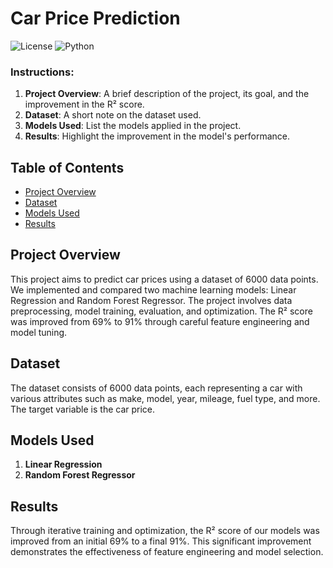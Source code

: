 # Car Price Prediction

![License](https://img.shields.io/badge/license-MIT-blue.svg)
![Python](https://img.shields.io/badge/python-3.7%2B-blue.svg)


### Instructions:
1. **Project Overview**: A brief description of the project, its goal, and the improvement in the R² score.
2. **Dataset**: A short note on the dataset used.
3. **Models Used**: List the models applied in the project.
4. **Results**: Highlight the improvement in the model's performance.

## Table of Contents

- [Project Overview](#project-overview)
- [Dataset](#dataset)
- [Models Used](#models-used)
- [Results](#results)

## Project Overview

This project aims to predict car prices using a dataset of 6000 data points. We implemented and compared two machine learning models: Linear Regression and Random Forest Regressor. The project involves data preprocessing, model training, evaluation, and optimization. The R² score was improved from 69% to 91% through careful feature engineering and model tuning.

## Dataset

The dataset consists of 6000 data points, each representing a car with various attributes such as make, model, year, mileage, fuel type, and more. The target variable is the car price.

## Models Used

1. **Linear Regression**
2. **Random Forest Regressor**

## Results

Through iterative training and optimization, the R² score of our models was improved from an initial 69% to a final 91%. This significant improvement demonstrates the effectiveness of feature engineering and model selection.


